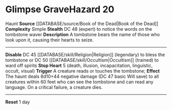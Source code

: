 ﻿---
ac: null
all_resistance: null
complexity: Simple
element: null
fortitude: null
hardness: null
hazard_type: Haunt
hp: null
id: '150'
immunity: null
level: '20'
name: Glimpse Grave
rarity: Common
reflex: null
resistance: null
rus_type_level: null
school: null
source: '[[DATABASE/source/Book of the Dead|Book of the Dead]]'
trait:
- '[[DATABASE/trait/Haunt|Haunt]]'
type: Hazard
weakness: null
will: null

---
# Glimpse Grave<span class="item-type">Hazard 20</span>

<span class="item-trait">Haunt</span>
**Source** [[DATABASE/source/Book of the Dead|Book of the Dead]]
**Complexity** Simple
**Stealth** DC 48 (expert) to notice the words on the tombstone waver
**Description** A tombstone bears the name of those who look upon it, causing their hearts to seize.

---
**Disable** DC 45 [[DATABASE/skill/Religion|Religion]] (legendary) to bless the tombstone or DC 50 [[DATABASE/skill/Occultism|Occultism]] (trained) to ward off spirits
**Stop Heart** <span class="action-icon">5</span> (death, illusion, incapacitation, linguistic, occult, visual) **Trigger** A creature reads or touches the tombstone; **Effect** The haunt deals 8d10+44 negative damage (DC 47 basic Will save) to all creatures within 60 feet who can see the tombstone and can read any language. On a critical failure, a creature dies.

---
**Reset** 1 day